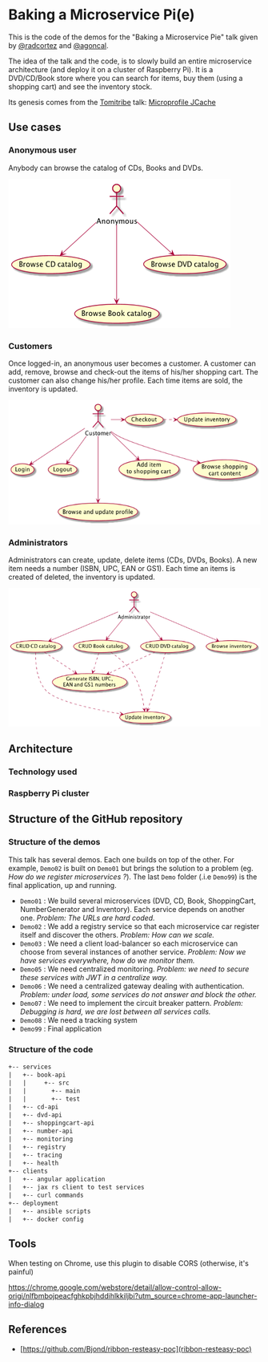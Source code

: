# Baking a Microservice Pi(e)

This is the code of the demos for the "Baking a Microservice Pie" talk given by [@radcortez](https://twitter.com/radcortez) and [@agoncal](https://twitter.com/agoncal).

The idea of the talk and the code, is to slowly build an entire microservice architecture (and deploy it on a cluster of Raspberry Pi). It is a DVD/CD/Book store where you can search for items, buy them (using a shopping cart) and see the inventory stock.

Its genesis comes from the [Tomitribe](http://www.tomitribe.com/) talk: [Microprofile JCache](https://github.com/tomitribe/microprofile-jcache)

## Use cases

### Anonymous user

Anybody can browse the catalog of CDs, Books and DVDs.

![Anonymous user use-case](usecase-anonym.png)

### Customers

Once logged-in, an anonymous user becomes a customer. A customer can add, remove, browse and check-out the items of his/her shopping cart. The customer can also change his/her profile. Each time items are sold, the inventory is updated.

![Customer use-case](usecase-customer.png)

### Administrators

Administrators can create, update, delete items (CDs, DVDs, Books). A new item needs a number (ISBN, UPC, EAN or GS1). Each time an items is created of deleted, the inventory is updated.

![Administrator use-case](usecase-admin.png)

## Architecture 

### Technology used

### Raspberry Pi cluster

## Structure of the GitHub repository 

### Structure of the demos

This talk has several demos. Each one builds on top of the other. For example, `Demo02` is built on `Demo01` but brings the solution to a problem (eg. _How do we register microservices ?_). The last `Demo` folder (.i.e `Demo99`) is the final application, up and running.

* `Demo01` : We build several microservices (DVD, CD, Book, ShoppingCart, NumberGenerator and Inventory). Each service depends on another one. _Problem: The URLs are hard coded._
* `Demo02` : We add a registry service so that each microservice car register itself and discover the others. _Problem: How can we scale._
* `Demo03` : We need a client load-balancer so each microservice can choose from several instances of another service. _Problem: Now we have services everywhere, how do we monitor them._
* `Demo05` : We need centralized monitoring. _Problem: we need to secure these services with JWT in a centralize way._
* `Demo06` : We need a centralized gateway dealing with authentication. _Problem: under load, some services do not answer and block the other._
* `Demo07` : We need to implement the circuit breaker pattern. _Problem: Debugging is hard, we are lost between all services calls._
* `Demo08` : We need a tracking system
* `Demo99` : Final application

### Structure of the code 

```
+-- services
|   +-- book-api
|   |     +-- src
|   |       +-- main
|   |       +-- test
|   +-- cd-api
|   +-- dvd-api
|   +-- shoppingcart-api
|   +-- number-api
|   +-- monitoring
|   +-- registry
|   +-- tracing
|   +-- health
+-- clients
|   +-- angular application
|   +-- jax rs client to test services
|   +-- curl commands
+-- deployment
|   +-- ansible scripts
|   +-- docker config
```

## Tools

When testing on Chrome, use this plugin to disable CORS (otherwise, it's painful)

https://chrome.google.com/webstore/detail/allow-control-allow-origi/nlfbmbojpeacfghkpbjhddihlkkiljbi?utm_source=chrome-app-launcher-info-dialog


## References

* [https://github.com/Bjond/ribbon-resteasy-poc](ribbon-resteasy-poc)